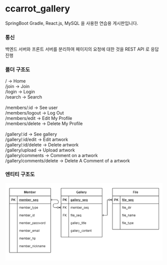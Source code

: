 # ccarrot_gallery
SpringBoot Gradle, React.js, MySQL 을 사용한 연습용 게시판입니다.

### 통신
백엔드 서버와 프론트 서버를 분리하여
페이지의 요청에 대한 것을 REST API 로 응답 진행


### 폴더 구조도
/ -> Home <br>
/join -> Join <br>
/login -> Login <br>
/search -> Search <br>
<br>
/members/:id -> See user <br>
/members/logout -> Log Out <br>
/members/edit -> Edit My Profile <br>
/members/delete -> Delete My Profile <br>
<br>
/gallery/:id -> See gallery <br>
/gallery/:id/edit -> Edit artwork <br>
/gallery/:id/delete -> Delete artwork <br>
/gallery/upload -> Upload artwork <br>
/gallery/comments -> Comment on a artwork <br>
/gallery/comments/delete -> Delete A Comment of a artwork <br>

### 엔티티 구조도
![엔티티 구조도](https://github.com/JinGoon-Kim/ccarrot_gallery/blob/main/Entity_diagram_ver1.png)
